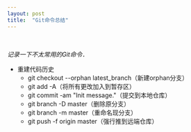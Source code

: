 ```yaml
---
layout: post
title:  "Git命令总结" 
---
```


<br />

*记录一下不太常用的Git命令．*

 - 重建代码历史
   - git checkout --orphan latest_branch（新建orphan分支）
   - git add -A（将所有更改加入到暂存区）
   - git commit -am "Init message."（提交到本地仓库）
   - git branch -D master（删除原分支）
   - git branch -m master（重命名现分支）
   - git push -f origin master（强行推到远端仓库）